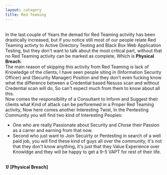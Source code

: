 ```yaml
---
layout: category
title: Red Teaming
---
```



<br>In the last couple of Years the demad for Red Teaming actviity has been drastically increased, but if you notice still most of our people relate Red Teaming activty to Active Directory Testing and Black Box Web Application Testing, but they don't want to talk about the most critical part, without that no Red Teaming activity can be marked as complete, Which is **Physical Breach**.
<br>The main reason of skipping this activity from Red Teaming is lack of Knowledge of the clients, I have seen people siting in (Information Security Officer) and (Security Manager) Position and they don't even fucking know what the difference between a Credential based Nesuss scan and without Credential scan will do, So can't expect much from them to know about all this.
<br>Now comes the responsibility of a Consultant to Inform and Suggest their clients what Kind of attack can be perforemed in a Proper Red Teaming activity, Now here comes another Interesting Twist, In the Pentesting Community you will find two kind of Interesting Peoples:

  * One who are really Passionate about Security and Chose their Passion as a carrer and earning from that now.
  * Second who just want to Join Secuirty or Pentesting in search of a well paid job, you will find these kind of guys all over the community, it's not that they don't know anything, it's just that they Value Experience over Knowldge and they will be happy to get a 9-5 VAPT for rest of their life.


<br> _**1)**_ **[Physical Breach]**
